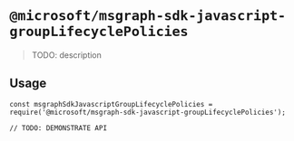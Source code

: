 # `@microsoft/msgraph-sdk-javascript-groupLifecyclePolicies`

> TODO: description

## Usage

```
const msgraphSdkJavascriptGroupLifecyclePolicies = require('@microsoft/msgraph-sdk-javascript-groupLifecyclePolicies');

// TODO: DEMONSTRATE API
```
